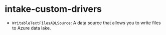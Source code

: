 # intake-custom-drivers

- `WritableTextFilesADLSource`: A data source that allows you to write
files to Azure data lake.